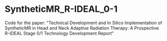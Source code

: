 # SyntheticMR_R-IDEAL_0-1
Code for the paper: "Technical Development and In Silico Implementation of SyntheticMR in Head and Neck Adaptive Radiation Therapy: A Prospective R-IDEAL Stage 0/1 Technology Development Report"
